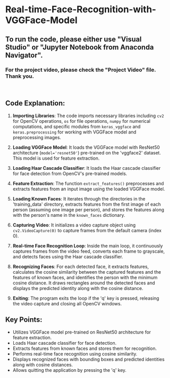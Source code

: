# Real-time-Face-Recognition-with-VGGFace-Model

## To run the code, please either use "Visual Studio" or "Jupyter Notebook from Anaconda Navigator".

### For the project video, please check the "Project Video" file. Thank you.

<br>

## Code Explanation:

1. **Importing Libraries**: The code imports necessary libraries including `cv2` for OpenCV operations, `os` for file operations, `numpy` for numerical computations, and specific modules from `keras_vggface` and `keras.preprocessing` for working with VGGFace model and preprocessing images.

2. **Loading VGGFace Model**: It loads the VGGFace model with ResNet50 architecture (`model='resnet50'`) pre-trained on the 'vggface2' dataset. This model is used for feature extraction.

3. **Loading Haar Cascade Classifier**: It loads the Haar cascade classifier for face detection from OpenCV's pre-trained models.

4. **Feature Extraction**: The function `extract_features()` preprocesses and extracts features from an input image using the loaded VGGFace model.

5. **Loading Known Faces**: It iterates through the directories in the 'training_data' directory, extracts features from the first image of each person (assuming one image per person), and stores the features along with the person's name in the `known_faces` dictionary.

6. **Capturing Video**: It initializes a video capture object using `cv2.VideoCapture(0)` to capture frames from the default camera (index 0).

7. **Real-time Face Recognition Loop**: Inside the main loop, it continuously captures frames from the video feed, converts each frame to grayscale, and detects faces using the Haar cascade classifier.

8. **Recognizing Faces**: For each detected face, it extracts features, calculates the cosine similarity between the captured features and the features of known faces, and identifies the person with the minimum cosine distance. It draws rectangles around the detected faces and displays the predicted identity along with the cosine distance.

9. **Exiting**: The program exits the loop if the 'q' key is pressed, releasing the video capture and closing all OpenCV windows.


## Key Points:
- Utilizes VGGFace model pre-trained on ResNet50 architecture for feature extraction.
- Loads Haar cascade classifier for face detection.
- Extracts features from known faces and stores them for recognition.
- Performs real-time face recognition using cosine similarity.
- Displays recognized faces with bounding boxes and predicted identities along with cosine distances.
- Allows quitting the application by pressing the 'q' key.
